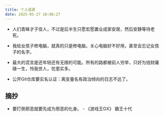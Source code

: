 ```yaml
---
title: 个人语录
date: 2025-05-27 10:06:27
---
```


- 人们青睐才子佳人，不过是后半生只愿宏愿置业成家安居，然后安静等待老死。

- 我给女孩子修电脑，就真的只是修电脑，关心电脑好不好用，甚至会忘记女孩子的名字。

- 最大的谎言是还年轻还有无限的可能。所有的路都被前人穷举，只好为钱财庸碌一生，怜我世人，忧患实多。

- 公开Git仓库要实名认证：离变量名有政治倾向的日志不远了。

## 摘抄

- 要打倒邪恶就要先成为邪恶的化身。   - 《游戏王GX》 霸王十代